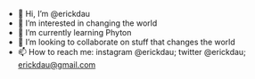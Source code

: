 - 👋 Hi, I’m @erickdau
- 👀 I’m interested in changing the world
- 🌱 I’m currently learning Phyton
- 💞️ I’m looking to collaborate on stuff that changes the world
- 📫 How to reach me: instagram @erickdau; twitter @erickdau; erickdau@gmail.com

<!---
erickdau/erickdau is a ✨ special ✨ repository because its `README.md` (this file) appears on your GitHub profile.
You can click the Preview link to take a look at your changes.
--->
